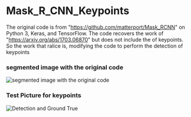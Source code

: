 # Mask_R_CNN_Keypoints
The original code is from "https://github.com/matterport/Mask_RCNN" on Python 3, Keras, and TensorFlow.
The code recovers the work of "https://arxiv.org/abs/1703.06870" but does not include the of keypoints.  
So the work that ralice is, modifying the code to perform the detection of keypoints

### segmented image with the original code
![segmented image with the original code](Mask_R_CNN_Keypoints/pictures/segmented_image.png)

### Test Picture for keypoints
![Detection and Ground True](Mask_R_CNN_Keypoints/pictures/test_1.png)
